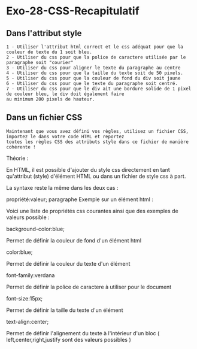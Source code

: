 # Exo-28-CSS-Recapitulatif

## Dans l'attribut style

    1 - Utiliser l'attribut html correct et le css adéquat pour que la couleur de texte du 1 soit bleu.
    2 - Utiliser du css pour que la police de caractere utilisée par le paragraphe soit "courier"
    3 - Utiliser du css pour aligner le texte du paragraphe au centre
    4 - Utiliser du css pour que la taille du texte soit de 50 pixels.
    5 - Utiliser du css pour que la couleur de fond du div soit jaune
    6 - Utiliser du css pour que le texte du paragraphe soit centré.
    7 - Utiliser du css pour que le div ait une bordure solide de 1 pixel de couleur bleu, le div doit également faire 
    au minimum 200 pixels de hauteur.
    
## Dans un fichier CSS

    Maintenant que vous avez défini vos règles, utilisez un fichier CSS, importez le dans votre code HTML et reportez 
    toutes les règles CSS des attributs style dans ce fichier de manière cohérente !


Théorie :

En HTML, il est possible d'ajouter du style css directement en tant qu'attribut (style) d'élément HTML ou dans un fichier de
style css à part.

La syntaxe reste la même dans les deux cas :

propriété:valeur;
paragraphe
Exemple sur un élément html : 

<div style="propriété:valeur"></div>



Voici une liste de propriétés css courantes ainsi que des exemples de valeurs possible :

background-color:blue;

Permet de définir la couleur de fond d'un élément html


color:blue;

Permet de définir la couleur du texte d'un élément


font-family:verdana

Permet de définir la police de caractere à utiliser pour le document


font-size:15px;

Permet de définir la taille du texte d'un élément


text-align:center;

Permet de définir l'alignement du texte à l'intérieur d'un bloc ( left,center,right,justify sont des valeurs possibles )


